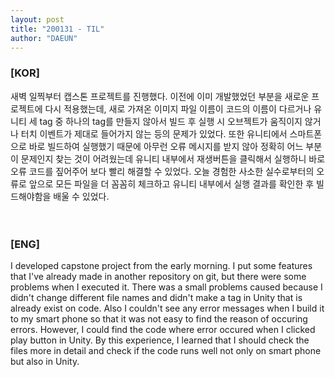 ```yaml
---
layout: post
title: "200131 - TIL"
author: "DAEUN"
---
```


### [KOR]
새벽 일찍부터 캡스톤 프로젝트를 진행했다. 이전에 이미 개발했었던 부분을 새로운 프로젝트에 다시 적용했는데, 새로 가져온 이미지 파일 이름이 코드의 이름이 다르거나 유니티 세 tag 중 하나의 tag를 만들지 않아서 빌드 후 실행 시 오브젝트가 움직이지 않거나 터치 이벤트가 제대로 들어가지 않는 등의 문제가 있었다. 또한 유니티에서 스마트폰으로 바로 빌드하여 실행했기 때문에 아무런 오류 메시지를 받지 않아 정확히 어느 부분이 문제인지 찾는 것이 어려웠는데 유니티 내부에서 재생버튼을 클릭해서 실행하니 바로 오류 코드를 짚어주어 보다 빨리 해결할 수 있었다. 오늘 경험한 사소한 실수로부터의 오류로 앞으로 모든 파일을 더 꼼꼼히 체크하고 유니티 내부에서 실행 결과를 확인한 후 빌드해야함을 배울 수 있었다.
<br><br><br>
### [ENG]
I developed capstone project from the early morning. I put some features that I've already made in another repository on git, but there were some problems when I executed it. There was a small problems caused because I didn't change different file names and didn't make a tag in Unity that is already exist on code. Also I couldn't see any error messages when I build it to my smart phone so that it was not easy to find the reason of occuring errors. However, I could find the code where error occured when I clicked play button in Unity. By this experience, I learned that I should check the files more in detail and check if the code runs well not only on smart phone but also in Unity.